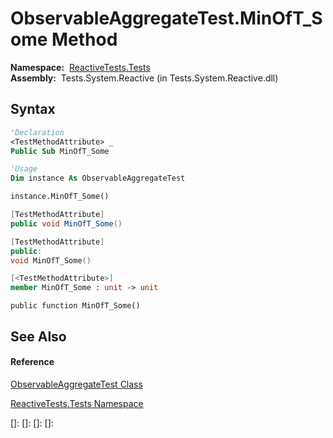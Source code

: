 # ObservableAggregateTest.MinOfT\_Some Method

**Namespace:**  [ReactiveTests.Tests](ReactiveTests.Tests\ReactiveTests.Tests.md)  
**Assembly:**  Tests.System.Reactive (in Tests.System.Reactive.dll)

## Syntax

```vb
'Declaration
<TestMethodAttribute> _
Public Sub MinOfT_Some
```

```vb
'Usage
Dim instance As ObservableAggregateTest

instance.MinOfT_Some()
```

```csharp
[TestMethodAttribute]
public void MinOfT_Some()
```

```c++
[TestMethodAttribute]
public:
void MinOfT_Some()
```

```fsharp
[<TestMethodAttribute>]
member MinOfT_Some : unit -> unit 
```

```jscript
public function MinOfT_Some()
```

## See Also

#### Reference

[ObservableAggregateTest Class](ObservableAggregateTest\ObservableAggregateTest.md)

[ReactiveTests.Tests Namespace](ReactiveTests.Tests\ReactiveTests.Tests.md)

[]: 
[]: 
[]: 
[]: 